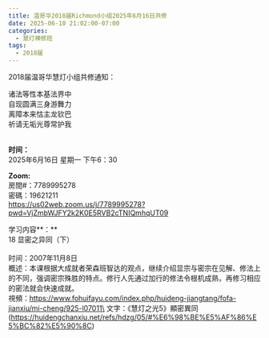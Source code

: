 ```yaml
---
title: 温哥华2018届Richmond小组2025年6月16日共修
date: 2025-06-10 21:02:00-07:00
categories:
  - 慧灯禅修班
tags:
  - 2018届
---
```

2018届温哥华慧灯小组共修通知：

诸法等性本基法界中\
自现圆满三身游舞力\
离障本来怙主龙钦巴\
祈请无垢光尊常护我

\
**时间：**\
2025年6月16日 星期一 下午6：30

**Zoom:**\
房間#：7789995278\
密碼：19621211\
https://us02web.zoom.us/j/7789995278?pwd=VjZmbWJFY2k2K0E5RVB2cTNIQmhqUT09

学习内容**：**\
18 显密之异同（下）\
\
时间：2007年11月8日\
概述：本课根据大成就者荣森班智达的观点，继续介绍显宗与密宗在见解、修法上的不同，强调密宗殊胜的特点。修行人先通过加行的修法令根机成熟，再修习相应的密法就会快速成就。\
視頻：https://www.fohuifayu.com/index.php/huideng-jiangtang/fofa-jianxiu/mi-cheng/925-l07011\
文字：《慧灯之光5》顯密異同(https://huidengchanxiu.net/refs/hdzg/05/#%E6%98%BE%E5%AF%86%E5%BC%82%E5%90%8C)
